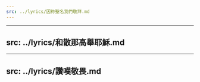 ```yaml
---
src: ../lyrics/因祢聖名我們敬拜.md
---
```

---
src: ../lyrics/和散那高舉耶穌.md
---
---
src: ../lyrics/讚嘆敬畏.md
---

